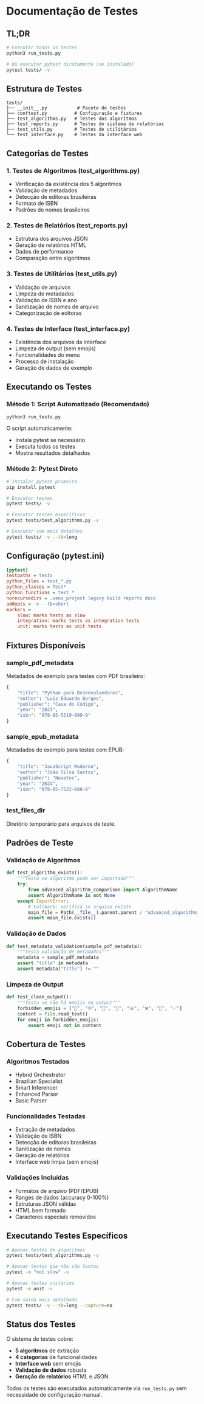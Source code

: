 # Documentação de Testes

## TL;DR

```bash
# Executar todos os testes
python3 run_tests.py

# Ou executar pytest diretamente (se instalado)
pytest tests/ -v
```

## Estrutura de Testes

```
tests/
├── __init__.py           # Pacote de testes
├── conftest.py          # Configuração e fixtures
├── test_algorithms.py   # Testes dos algoritmos
├── test_reports.py      # Testes do sistema de relatórios
├── test_utils.py        # Testes de utilitários
└── test_interface.py    # Testes da interface web
```

## Categorias de Testes

### 1. Testes de Algoritmos (test_algorithms.py)
- Verificação da existência dos 5 algoritmos
- Validação de metadados
- Detecção de editoras brasileiras
- Formato de ISBN
- Padrões de nomes brasileiros

### 2. Testes de Relatórios (test_reports.py)
- Estrutura dos arquivos JSON
- Geração de relatórios HTML
- Dados de performance
- Comparação entre algoritmos

### 3. Testes de Utilitários (test_utils.py)
- Validação de arquivos
- Limpeza de metadados
- Validação de ISBN e ano
- Sanitização de nomes de arquivo
- Categorização de editoras

### 4. Testes de Interface (test_interface.py)
- Existência dos arquivos da interface
- Limpeza de output (sem emojis)
- Funcionalidades do menu
- Processo de instalação
- Geração de dados de exemplo

## Executando os Testes

### Método 1: Script Automatizado (Recomendado)
```bash
python3 run_tests.py
```

O script automaticamente:
- Instala pytest se necessário
- Executa todos os testes
- Mostra resultados detalhados

### Método 2: Pytest Direto
```bash
# Instalar pytest primeiro
pip install pytest

# Executar testes
pytest tests/ -v

# Executar testes específicos
pytest tests/test_algorithms.py -v

# Executar com mais detalhes
pytest tests/ -v --tb=long
```

## Configuração (pytest.ini)

```ini
[pytest]
testpaths = tests
python_files = test_*.py
python_classes = Test*
python_functions = test_*
norecursedirs = .venv_project legacy build reports docs
addopts = -v --tb=short
markers = 
    slow: marks tests as slow
    integration: marks tests as integration tests
    unit: marks tests as unit tests
```

## Fixtures Disponíveis

### sample_pdf_metadata
Metadados de exemplo para testes com PDF brasileiro:
```python
{
    "title": "Python para Desenvolvedores",
    "author": "Luiz Eduardo Borges", 
    "publisher": "Casa do Código",
    "year": "2023",
    "isbn": "978-85-5519-999-9"
}
```

### sample_epub_metadata
Metadados de exemplo para testes com EPUB:
```python
{
    "title": "JavaScript Moderno",
    "author": "João Silva Santos",
    "publisher": "Novatec", 
    "year": "2024",
    "isbn": "978-85-7522-888-8"
}
```

### test_files_dir
Diretório temporário para arquivos de teste.

## Padrões de Teste

### Validação de Algoritmos
```python
def test_algorithm_exists():
    """Testa se algoritmo pode ser importado"""
    try:
        from advanced_algorithm_comparison import AlgorithmName
        assert AlgorithmName is not None
    except ImportError:
        # Fallback: verifica se arquivo existe
        main_file = Path(__file__).parent.parent / "advanced_algorithm_comparison.py"
        assert main_file.exists()
```

### Validação de Dados
```python
def test_metadata_validation(sample_pdf_metadata):
    """Testa validação de metadados"""
    metadata = sample_pdf_metadata
    assert "title" in metadata
    assert metadata["title"] != ""
```

### Limpeza de Output
```python
def test_clean_output():
    """Testa se não há emojis no output"""
    forbidden_emojis = ["🚀", "🌐", "📄", "🔬", "📊", "❌", "📝", "✅"]
    content = file.read_text()
    for emoji in forbidden_emojis:
        assert emoji not in content
```

## Cobertura de Testes

### Algoritmos Testados
- Hybrid Orchestrator
- Brazilian Specialist  
- Smart Inferencer
- Enhanced Parser
- Basic Parser

### Funcionalidades Testadas
- Extração de metadados
- Validação de ISBN
- Detecção de editoras brasileiras
- Sanitização de nomes
- Geração de relatórios
- Interface web limpa (sem emojis)

### Validações Incluídas
- Formatos de arquivo (PDF/EPUB)
- Ranges de dados (accuracy 0-100%)
- Estruturas JSON válidas
- HTML bem formado
- Caracteres especiais removidos

## Executando Testes Específicos

```bash
# Apenas testes de algoritmos
pytest tests/test_algorithms.py -v

# Apenas testes que não são lentos
pytest -m "not slow" -v

# Apenas testes unitários
pytest -m unit -v

# Com saída mais detalhada
pytest tests/ -v --tb=long --capture=no
```

## Status dos Testes

O sistema de testes cobre:
- **5 algoritmos** de extração
- **4 categorias** de funcionalidades  
- **Interface web** sem emojis
- **Validação de dados** robusta
- **Geração de relatórios** HTML e JSON

Todos os testes são executados automaticamente via `run_tests.py` sem necessidade de configuração manual.
